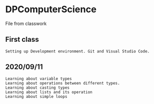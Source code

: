 # DPComputerScience
File from classwork
## First class
    Setting up Development environment. Git and Visual Studio Code.
## 2020/09/11
    Learning about variable types
    Learning about operations between different types.
    Learning about casting types
    Learning about lists and its operation
    Learning about simple loops
